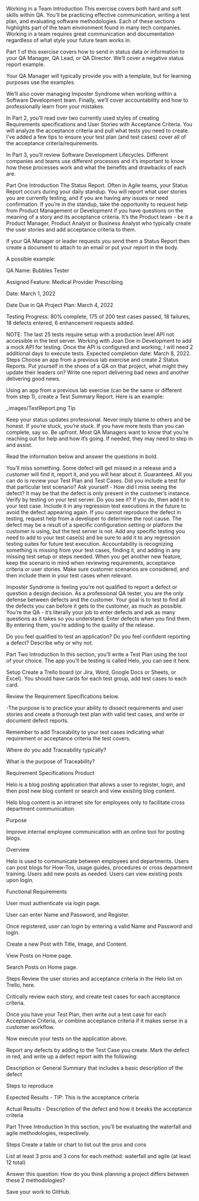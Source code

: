 Working in a Team
Introduction
This exercise covers both hard and soft skills within QA. You’ll be practicing effective communication, writing a test plan, and evaluating software methodologies. Each of these sections highlights part of the team environment found in many tech companies. Working in a team requires great communication and documentation regardless of what style your future team works in.

Part 1 of this exercise covers how to send in status data or information to your QA Manager, QA Lead, or QA Director. We’ll cover a negative status report example.

Your QA Manager will typically provide you with a template, but for learning purposes use the examples.

We’ll also cover managing Imposter Syndrome when working within a Software Development team. Finally, we’ll cover accountability and how to professionally learn from your mistakes.

In Part 2, you’ll read over two currently used styles of creating Requirements specifications and User Stories with Acceptance Criteria. You will analyze the acceptance criteria and pull what tests you need to create. I’ve added a few tips to ensure your test plan (and test cases) cover all of the acceptance criteria/requirements.

In Part 3, you’ll review Software Development Lifecycles. Different companies and teams use different processes and it’s important to know how these processes work and what the benefits and drawbacks of each are.

Part One
Introduction
The Status Report. Often in Agile teams, your Status Report occurs during your daily standup. You will report what user stories you are currently testing, and if you are having any issues or need confirmation. If you’re in the standup, take the opportunity to request help from Product Management or Development if you have questions on the meaning of a story and its acceptance criteria. It’s the Product team - be it a Product Manager, Product Analyst or Business Analyst who typically create the user stories and add acceptance criteria to them.

If your QA Manager or leader requests you send them a Status Report then create a document to attach to an email or put your report in the body.

A possible example:

QA Name:  Bubbles Tester

Assigned Feature:  Medical Provider Prescribing

Date:  March 1, 2022

Date Due in QA Project Plan: March 4, 2022

Testing Progress:  80% complete, 175 of 200 test cases passed, 18 failures, 18 defects entered, 6 enhancement requests added.

NOTE: The last 25 tests require setup with a production level API not accessible in the test server.  Working with Joan Doe in Development to add a mock API for testing.  Once the API is configured and working, I will need 2 additional days to execute tests.  Expected completion date:  March 8, 2022.
Steps
Choose an app from a previous lab exercise and create 2 Status Reports. Put yourself in the shoes of a QA on that project, what might they update their leaders on? Write one report delivering bad news and another delivering good news.

Using an app from a previous lab exercise (can be the same or different from step 1), create a Test Summary Report. Here is an example:

_images/TestReport.png
Tip

Keep your status updates professional. Never imply blame to others and be honest. If you’re stuck, you’re stuck. If you have more tests than you can complete, say so. Be upfront. Most QA Managers want to know that you’re reaching out for help and how it’s going. If needed, they may need to step in and assist.

Read the information below and answer the questions in bold.

You’ll miss something. Some defect will get missed in a release and a customer will find it, report it, and you will hear about it. Guaranteed. All you can do is review your Test Plan and Test Cases. Did you include a test for that particular test scenario? Ask yourself - How did I miss seeing the defect? It may be that the defect is only present in the customer’s instance. Verify by testing on your test server. Do you see it? If you do, then add it to your test case. Include it in any regression test executions in the future to avoid the defect appearing again. If you cannot reproduce the defect in testing, request help from a developer to determine the root cause. The defect may be a result of a specific configuration setting or platform the customer is using, but the test server is not. Add any specific testing you need to add to your test case(s) and be sure to add it to any regression testing suites for future test execution. Accountability is recognizing something is missing from your test cases, finding it, and adding in any missing test setup or steps needed. When you get another new feature, keep the scenario in mind when reviewing requirements, acceptance criteria or user stories. Make sure customer scenarios are considered, and then include them in your test cases when relevant.

Imposter Syndrome is feeling you’re not qualified to report a defect or question a design decision. As a professional QA tester, you are the only defense between defects and the customer. Your goal is to test to find all the defects you can before it gets to the customer, as much as possible. You’re the QA - it’s literally your job to enter defects and ask as many questions as it takes so you understand. Enter defects when you find them. By entering them, you’re adding to the quality of the release.

Do you feel qualified to test an application? Do you feel confident reporting a defect? Describe why or why not.

Part Two
Introduction
In this section, you’ll write a Test Plan using the tool of your choice. The app you’ll be testing is called Helo, you can see it here.

Setup
Create a Trello board (or Jira, Word, Google Docs or Sheets, or Excel). You should have cards for each test group, add test cases to each card.

Review the Requirement Specifications below.

-The purpose is to practice your ability to dissect requirements and user stories and create a thorough test plan with valid test cases, and write or document defect reports.

Remember to add Traceability to your test cases indicating what requirement or acceptance criteria the test covers.

Where do you add Traceability typically?

What is the purpose of Traceability?

Requirement Specifications
Product

Helo is a blog posting application that allows a user to register, login, and then post new blog content or search and view existing blog content.

Helo blog content is an intranet site for employees only to facilitate cross department communication.

Purpose

Improve internal employee communication with an online tool for posting blogs.

Overview

Helo is used to communicate between employees and departments. Users can post blogs for How-Tos, usage guides, procedures or cross department training. Users add new posts as needed. Users can view existing posts upon login.

Functional Requirements

User must authenticate via login page.

User can enter Name and Password, and Register.

Once registered, user can login by entering a valid Name and Password and login.

Create a new Post with Title, Image, and Content.

View Posts on Home page.

Search Posts on Home page.

Steps
Review the user stories and acceptance criteria in the Helo list on Trello, here.

Critically review each story, and create test cases for each acceptance criteria.

Once you have your Test Plan, then write out a test case for each Acceptance Criteria, or combine acceptance criteria if it makes sense in a customer workflow.

Now execute your tests on the application above.

Report any defects by adding to the Test Case you create. Mark the defect in red, and write up a defect report with the following:

Description or General Summary that includes a basic description of the defect

Steps to reproduce

Expected Results - TIP: This is the acceptance criteria

Actual Results - Description of the defect and how it breaks the acceptance criteria

Part Three
Introduction
In this section, you’ll be evaluating the waterfall and agile methodologies, respectively.

Steps
Create a table or chart to list out the pros and cons

List at least 3 pros and 3 cons for each method: waterfall and agile (at least 12 total)

Answer this question: How do you think planning a project differs between these 2 methodologies?

Save your work to GitHub.